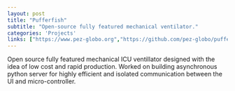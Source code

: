 ```yaml
---
layout: post
title: "Pufferfish"
subtitle: "Open-source fully featured mechanical ventilator."
categories: 'Projects'
links: ["https://www.pez-globo.org","https://github.com/pez-globo/pufferfish-software"]
---
```


Open source fully featured mechanical ICU ventillator designed with the idea of low cost and rapid production. Worked on building asynchronous python server for highly efficient and isolated communication between the UI and micro-controller. 